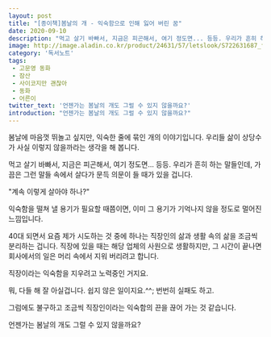 ```yaml
---
layout: post
title: "[종이책]봄날의 개 - 익숙함으로 인해 잃어 버린 꿈"
date: 2020-09-10
description: "먹고 살기 바빠서, 지금은 피곤해서, 여기 정도면... 등등. 우리가 흔히 하는 말들인데, 가끔은 그런 말들 속에서 살다가 문득 의문이 들 때가 있을 겁니다."
image: http://image.aladin.co.kr/product/24631/57/letslook/S722631687_f.jpg
category: '독서노트'
tags: 
 - 고문영 동화
 - 잠산
 - 사이코지만 괜찮아
 - 동화
 - 어른이
twitter_text: '언젠가는 봄날의 개도 그럴 수 있지 않을까요?'
introduction: "언젠가는 봄날의 개도 그럴 수 있지 않을까요?"
---
```


봄날에 마음껏 뛰놀고 싶지만, 익숙한 줄에 묶인 개의 이야기입니다.
우리들 삶이 상당수가 사실 이렇지 않을까라는 생각을 해 봅니다.

먹고 살기 바빠서, 지금은 피곤해서, 여기 정도면... 등등.
우리가 흔히 하는 말들인데, 가끔은 그런 말들 속에서 살다가 문득 의문이 들 때가 있을 겁니다.

"계속 이렇게 살아야 하나?"

익숙함을 떨쳐 낼 용기가 필요할 때쯤이면, 이미 그 용기가 기억나지 않을 정도로 멀어진 느낌입니다.

40대 되면서 요즘 제가 시도하는 것 중에 하나는 직장인의 삶과 생활 속의 삶을 조금씩 분리하는 겁니다.
직장에 있을 때는 해당 업체의 사원으로 생활하지만, 그 시간이 끝나면 회사에서의 일은 머리 속에서 지워 버리려고 합니다.

직장이라는 익숙함을 지우려고 노력중인 거지요.

뭐, 다들 해 잘 아실겁니다. 쉽지 않은 일이지요.^^; 번번히 실패도 하고.

그럼에도 불구하고 조금씩 직장인이라는 익숙함의 끈을 끊어 가는 것 같습니다. 

언젠가는 봄날의 개도 그럴 수 있지 않을까요?